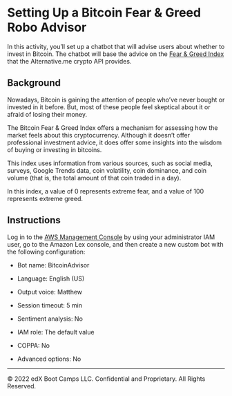 # Setting Up a Bitcoin Fear & Greed Robo Advisor

In this activity, you’ll set up a chatbot that will advise users about whether to invest in Bitcoin. The chatbot will base the advice on the [Fear & Greed Index](https://alternative.me/crypto/fear-and-greed-index/) that the Alternative.me crypto API provides.

## Background

Nowadays, Bitcoin is gaining the attention of people who’ve never bought or invested in it before. But, most of these people feel skeptical about it or afraid of losing their money.

The Bitcoin Fear & Greed Index offers a mechanism for assessing how the market feels about this cryptocurrency. Although it doesn’t offer professional investment advice, it does offer some insights into the wisdom of buying or investing in bitcoins.

This index uses information from various sources, such as social media, surveys, Google Trends data, coin volatility, coin dominance, and coin volume (that is, the total amount of that coin traded in a day).

In this index, a value of 0 represents extreme fear, and a value of 100 represents extreme greed.

## Instructions

Log in to the [AWS Management Console](https://aws.amazon.com/console) by using your administrator IAM user, go to the Amazon Lex console, and then create a new custom bot with the following configuration:

* Bot name: BitcoinAdvisor

* Language: English (US)

* Output voice: Matthew

* Session timeout: 5 min

* Sentiment analysis: No

* IAM role: The default value

* COPPA: No

* Advanced options: No

---

© 2022 edX Boot Camps LLC. Confidential and Proprietary. All Rights Reserved.
